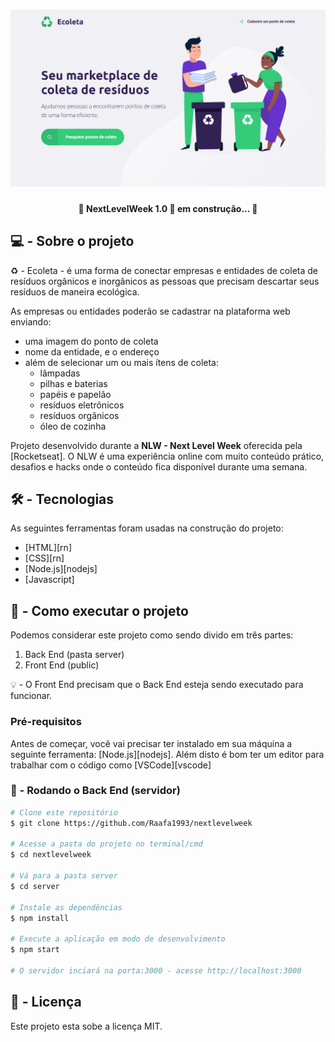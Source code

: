 <h1 align="center">
    <img alt="NextLevelWeek" title="#NextLevelWeek" src="./assets/pagina-inicial.png"/>
</h1>

<h4 align="center"> 
	🚧 NextLevelWeek 1.0 🚀 em construção... 🚧
</h4>


## 💻 - Sobre o projeto

♻️ - Ecoleta - é uma forma de conectar empresas e entidades de coleta de resíduos orgânicos e inorgânicos as pessoas que precisam descartar seus resíduos de maneira ecológica.

As empresas ou entidades poderão se cadastrar na plataforma web enviando:
- uma imagem do ponto de coleta
- nome da entidade, e o endereço
- além de selecionar um ou mais ítens de coleta: 
  - lâmpadas
  - pilhas e baterias
  - papéis e papelão
  - resíduos eletrônicos
  - resíduos orgânicos
  - óleo de cozinha


Projeto desenvolvido durante a **NLW - Next Level Week** oferecida pela [Rocketseat].
O NLW é uma experiência online com muito conteúdo prático, desafios e hacks onde o conteúdo fica disponível durante uma semana.


## 🛠 - Tecnologias

As seguintes ferramentas foram usadas na construção do projeto:

- [HTML][rn]
- [CSS][rn]
- [Node.js][nodejs]
- [Javascript]


## 🚀 - Como executar o projeto

Podemos considerar este projeto como sendo divido em três partes:
1. Back End (pasta server) 
2. Front End (public)

💡 - O Front End precisam que o Back End esteja sendo executado para funcionar.

### Pré-requisitos

Antes de começar, você vai precisar ter instalado em sua máquina a seguinte ferramenta:
[Node.js][nodejs]. 
Além disto é bom ter um editor para trabalhar com o código como [VSCode][vscode]

### 🎲 - Rodando o Back End (servidor)

```bash
# Clone este repositório
$ git clone https://github.com/Raafa1993/nextlevelweek

# Acesse a pasta do projeto no terminal/cmd
$ cd nextlevelweek

# Vá para a pasta server
$ cd server

# Instale as dependências
$ npm install

# Execute a aplicação em modo de desenvolvimento
$ npm start

# O servidor inciará na porta:3000 - acesse http://localhost:3000 
```


## 📝 - Licença

Este projeto esta sobe a licença MIT.
